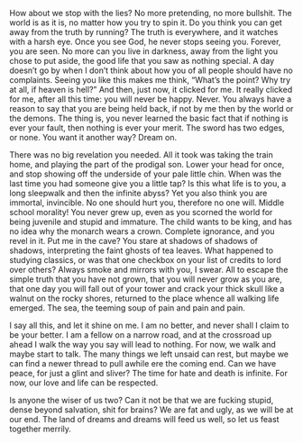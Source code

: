 How about we stop with the lies? No more pretending, no more bullshit. The world is as it is, no matter how you try to spin it. Do you think you can get away from the truth by running? The truth is everywhere, and it watches with a harsh eye. Once you see God, he never stops seeing you. Forever, you are seen. No more can you live in darkness, away from the light you chose to put aside, the good life that you saw as nothing special. A day doesn’t go by when I don’t think about how you of all people should have no complaints. Seeing you like this makes me think, “What’s the point? Why try at all, if heaven is hell?” And then, just now, it clicked for me. It really clicked for me, after all this time: you will never be happy. Never. You always have a reason to say that you are being held back, if not by me then by the world or the demons. The thing is, you never learned the basic fact that if nothing is ever your fault, then nothing is ever your merit. The sword has two edges, or none. You want it another way? Dream on.  

There was no big revelation you needed. All it took was taking the train home, and playing the part of the prodigal son. Lower your head for once, and stop showing off the underside of your pale little chin. When was the last time you had someone give you a little tap? Is this what life is to you, a long sleepwalk and then the infinite abyss? Yet you also think you are immortal, invincible. No one should hurt you, therefore no one will. Middle school morality! You never grew up, even as you scorned the world for being juvenile and stupid and immature. The child wants to be king, and has no idea why the monarch wears a crown. Complete ignorance, and you revel in it. Put me in the cave? You stare at shadows of shadows of shadows, interpreting the faint ghosts of tea leaves. What happened to studying classics, or was that one checkbox on your list of credits to lord over others? Always smoke and mirrors with you, I swear. All to escape the simple truth that you have not grown, that you will never grow as you are, that one day you will fall out of your tower and crack your thick skull like a walnut on the rocky shores, returned to the place whence all walking life emerged. The sea, the teeming soup of pain and pain and pain.  

I say all this, and let it shine on me. I am no better, and never shall I claim to be your better. I am a fellow on a narrow road, and at the crossroad up ahead I walk the way you say will lead to nothing. For now, we walk and maybe start to talk. The many things we left unsaid can rest, but maybe we can find a newer thread to pull awhile ere the coming end. Can we have peace, for just a glint and sliver? The time for hate and death is infinite. For now, our love and life can be respected.  

Is anyone the wiser of us two? Can it not be that we are fucking stupid, dense beyond salvation, shit for brains? We are fat and ugly, as we will be at our end. The land of dreams and dreams will feed us well, so let us feast together merrily.